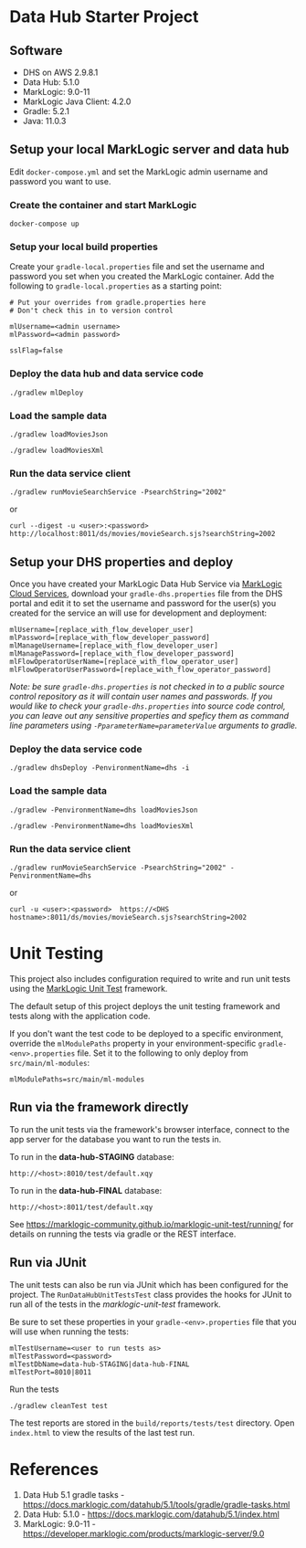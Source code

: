 # Data Hub Starter Project

## Software
* DHS on AWS 2.9.8.1
* Data Hub: 5.1.0
* MarkLogic: 9.0-11
* MarkLogic Java Client: 4.2.0
* Gradle: 5.2.1
* Java: 11.0.3

## Setup your local MarkLogic server and data hub
Edit `docker-compose.yml` and set the MarkLogic admin username and password you want to use.

### Create the container and start MarkLogic

```docker-compose up```

### Setup your local build properties
Create your `gradle-local.properties` file and set the username and password you set when you created the MarkLogic container. Add the following to `gradle-local.properties` as a starting point:

```
# Put your overrides from gradle.properties here
# Don't check this in to version control

mlUsername=<admin username>
mlPassword=<admin password>

sslFlag=false
```

### Deploy the data hub and data service code

```./gradlew mlDeploy```

### Load the sample data

```./gradlew loadMoviesJson```

```./gradlew loadMoviesXml```

### Run the data service client
```
./gradlew runMovieSearchService -PsearchString="2002"
```
or
```
curl --digest -u <user>:<password>  http://localhost:8011/ds/movies/movieSearch.sjs?searchString=2002
```

## Setup your DHS properties and deploy
Once you have created your MarkLogic Data Hub Service via [MarkLogic Cloud Services](https://docs.marklogic.com/cloudservices/), download your `gradle-dhs.properties` file from the DHS portal and edit it to set the username and password for the user(s) you created for the service an will use for development and deployment:

```
mlUsername=[replace_with_flow_developer_user]
mlPassword=[replace_with_flow_developer_password]
mlManageUsername=[replace_with_flow_developer_user]
mlManagePassword=[replace_with_flow_developer_password]
mlFlowOperatorUserName=[replace_with_flow_operator_user]
mlFlowOperatorUserPassword=[replace_with_flow_operator_password]
```

_Note: be sure `gradle-dhs.properties` is not checked in to a public source control repository as it will contain user names and passwords. If you would like to check your `gradle-dhs.properties` into source code control, you can leave out any sensitive properties and speficy them as command line parameters using `-PparameterName=parameterValue` arguments to gradle._

### Deploy the data service code
```./gradlew dhsDeploy -PenvironmentName=dhs -i```

### Load the sample data

```./gradlew -PenvironmentName=dhs loadMoviesJson```

```./gradlew -PenvironmentName=dhs loadMoviesXml```

### Run the data service client
```
./gradlew runMovieSearchService -PsearchString="2002" -PenvironmentName=dhs
```
or
```
curl -u <user>:<password>  https://<DHS hostname>:8011/ds/movies/movieSearch.sjs?searchString=2002
```

# Unit Testing
This project also includes configuration required to write and run unit tests using the [MarkLogic Unit Test](https://marklogic-community.github.io/marklogic-unit-test/) framework.

The default setup of this project deploys the unit testing framework and tests along with the application code. 

If you don't want the test code to be deployed to a specific environment, override the `mlModulePaths` property in your environment-specific `gradle-<env>.properties` file. Set it to the following to only deploy from `src/main/ml-modules`:

```
mlModulePaths=src/main/ml-modules
```

## Run via the framework directly
To run the unit tests via the framework's browser interface, connect to the app server for the database you want to run the tests in.

To run in the __data-hub-STAGING__ database:

```
http://<host>:8010/test/default.xqy
```

To run in the __data-hub-FINAL__ database:

```
http://<host>:8011/test/default.xqy
```

See https://marklogic-community.github.io/marklogic-unit-test/running/ for details on running the tests via gradle or the REST interface.

## Run via JUnit
The unit tests can also be run via JUnit which has been configured for the project. The `RunDataHubUnitTestsTest` class provides the hooks for JUnit to run all of the tests in the _marklogic-unit-test_ framework.

Be sure to set these properties in your `gradle-<env>.properties` file that you will use when running the tests:

```
mlTestUsername=<user to run tests as>
mlTestPassword=<password>
mlTestDbName=data-hub-STAGING|data-hub-FINAL
mlTestPort=8010|8011
```

Run the tests

```
./gradlew cleanTest test
```

The test reports are stored in the `build/reports/tests/test` directory. Open `index.html` to view the results of the last test run.

# References
1. Data Hub 5.1 gradle tasks - https://docs.marklogic.com/datahub/5.1/tools/gradle/gradle-tasks.html
2. Data Hub: 5.1.0 - https://docs.marklogic.com/datahub/5.1/index.html
3. MarkLogic: 9.0-11 - https://developer.marklogic.com/products/marklogic-server/9.0
